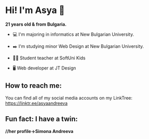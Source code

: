# Hi! I'm Asya 👋

**21 years old & from Bulgaria.**

- :computer: I'm majoring in informatics at New Bulgarian University.

- :black_nib: I'm studying minor Web Design at New Bulgarian University.

- :woman_teacher: Student teacher at SoftUni Kids

- :desktop_computer: Web developer at JT Design

## How to reach me:
You can find all of my social media accounts on my LinkTree: https://linktr.ee/asyaandreeva

## Fun fact: I have a twin:
**//her profile->Simona Andreeva**

